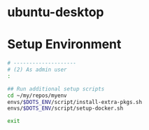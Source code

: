 # ubuntu-desktop

# Setup Environment

```bash
# --------------------
# (2) As admin user
:

## Run additional setup scripts
cd ~/my/repos/myenv
envs/$DOTS_ENV/script/install-extra-pkgs.sh
envs/$DOTS_ENV/script/setup-docker.sh

exit
```
